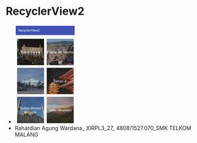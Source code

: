 # RecyclerView2
* ![Alt Text](https://github.com/agungwrdn/RecyclerView2/blob/master/Capture.PNG)
* Rahardian Agung Wardana_ XIRPL3_27_ 4808/1527.070_SMK TELKOM MALANG
